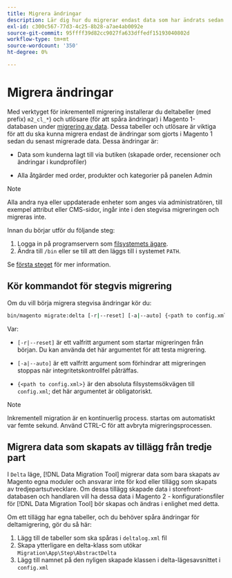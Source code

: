 ```yaml
---
title: Migrera ändringar
description: Lär dig hur du migrerar endast data som har ändrats sedan den senaste datamigreringen för Magento 1 med [!DNL Data Migration Tool].
exl-id: c300c567-77d3-4c25-8b28-a7ae4ab0092e
source-git-commit: 95ffff39d82cc9027fa633dffedf15193040802d
workflow-type: tm+mt
source-wordcount: '350'
ht-degree: 0%

---
```


# Migrera ändringar

Med verktyget för inkrementell migrering installerar du deltabeller (med prefix) `m2_cl_*`) och utlösare (för att spåra ändringar) i Magento 1-databasen under [migrering av data](data.md). Dessa tabeller och utlösare är viktiga för att du ska kunna migrera endast de ändringar som gjorts i Magento 1 sedan du senast migrerade data. Dessa ändringar är:

* Data som kunderna lagt till via butiken (skapade order, recensioner och ändringar i kundprofiler)

* Alla åtgärder med order, produkter och kategorier på panelen Admin

>[!NOTE]
>
>Alla andra nya eller uppdaterade enheter som anges via administratören, till exempel attribut eller CMS-sidor, ingår inte i den stegvisa migreringen och migreras inte.


Innan du börjar utför du följande steg:

1. Logga in på programservern som [filsystemets ägare](../../../installation/prerequisites/file-system/overview.md).
1. Ändra till `/bin` eller se till att den läggs till i systemet `PATH`.

Se [första steget](overview.md#first-steps) för mer information.

## Kör kommandot för stegvis migrering

Om du vill börja migrera stegvisa ändringar kör du:

```bash
bin/magento migrate:delta [-r|--reset] [-a|--auto] {<path to config.xml>}
```

Var:

* `[-r|--reset]` är ett valfritt argument som startar migreringen från början. Du kan använda det här argumentet för att testa migrering.

* `[-a|--auto]` är ett valfritt argument som förhindrar att migreringen stoppas när integritetskontrollfel påträffas.

* `{<path to config.xml>}` är den absoluta filsystemsökvägen till `config.xml`; det här argumentet är obligatoriskt.

>[!NOTE]
>
>Inkrementell migration är en kontinuerlig process. startas om automatiskt var femte sekund. Använd CTRL-C för att avbryta migreringsprocessen.


## Migrera data som skapats av tillägg från tredje part

I `Delta` läge, [!DNL Data Migration Tool] migrerar data som bara skapats av Magento egna moduler och ansvarar inte för kod eller tillägg som skapats av tredjepartsutvecklare. Om dessa tillägg skapade data i storefront-databasen och handlaren vill ha dessa data i Magento 2 - konfigurationsfiler för [!DNL Data Migration Tool] bör skapas och ändras i enlighet med detta.

Om ett tillägg har egna tabeller, och du behöver spåra ändringar för deltamigrering, gör du så här:

1. Lägg till de tabeller som ska spåras i `deltalog.xml` fil
1. Skapa ytterligare en delta-klass som utökar `Migration\App\Step\AbstractDelta`
1. Lägg till namnet på den nyligen skapade klassen i delta-lägesavsnittet i `config.xml`
